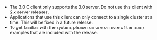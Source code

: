 * The 3.0 C client only supports the 3.0 server. Do not use this client with 2.x server releases.
* Applications that use this client can only connect to a single cluster at a time. This will be fixed in a future release.
* To get familiar with the system, please run one or more of the many examples that are included with the release.
